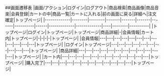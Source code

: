 ##画面遷移表
|画面/アクション|ログイン|ログアウト|商品検索|商品画像|商品音楽|会員登録|カートの中|商品一覧|カートに入れる|前の画面に戻る|詳細へ|注文確定|トップページ|
|-------------|--------|--------|-------|-------|-------|-------|----------|------|-------------|-------------|----|--------|----------|
|トップページ|ログイン|トップページ|トップページ|商品詳細|-|会員情報|カート内|トップページ|-|-|-|-|トップページ|
|会員情報|---|---|---|---|---|---|---|---|---|---|---|---|トップページ|
|ログイン|トップページ|---|---|---|---|---|---|---|---|---|---|トップページ|
|商品詳細|---|---|---|---|---|---|---|---|---|---|---|---|トップページ|
|カート内|---|---|---|---|---|---|---|---|---|---|---|---|トップページ|
|購入完了|---|---|---|---|---|---|---|---|---|---|---|---|トップページ|
